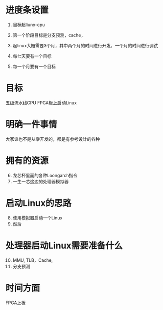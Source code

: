  # 进度条设置
1. 目标起liunx-cpu
2. 第一个阶段目标是分支预测，cache， 


3. 起linux大概需要3个月，其中两个月的时间进行开发，一个月的时间进行调试

4. 每七天要有一个目标
5. 每一个月要有一个目标

# 目标
五级流水线CPU
FPGA板上启动Linux




# 明确一件事情
大家谁也不是从零开发的，都是有参考设计的各种

# 拥有的资源

6. 龙芯杯里面的各种Loongarch指令
7. 一生一芯这边的处理器模拟器

# 启动Linux的思路
8. 使用模拟器启动一个Linux
9. 然后

# 处理器启动Linux需要准备什么
10. MMU, TLB，Cache, 
11. 分支预测
# 时间方面


FPGA上板



